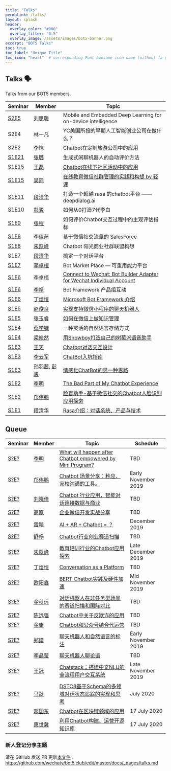 ```yaml
---
title: "Talks"
permalink: /talks/
layout: splash
header:
  overlay_color: "#000"
  overlay_filter: "0.5"
  overlay_image: /assets/images/bot5-banner.png
excerpt: "BOT5 Talks"
toc: true
toc_label: "Unique Title"
toc_icon: "heart"  # corresponding Font Awesome icon name (without fa prefix)
---
```


## Talks 🗣

Talks from our BOT5 members.

| Seminar | Member | Topic |
| ------- | ------ | ----- |
| [S2E5](https://www.bot5.club/events/seminar-minutes-2020-07/)| [刘思聪](https://github.com/sicongliu92) | Mobile and Embedded Deep Learning for on-device intelligence |
| S2E4| 林一凡 | YC美国所投的早期人工智能创业公司在做什么？|
| S2E2| 李恺 | Chatbot在定制旅游公司中的应用 |
| [S1E21](https://bot5.club/events/seminar-minutes-21/) | [张璐](https://bot5.club/people/github_username) | 生成式闲聊机器人的自动评价方法 |
| [S1E15](https://blog.chatie.io/bot5-seminar-minutes-0/) | [王磊](https://bot5.club/people/alex) | [Chatbot在线下社区活动中的应用](https://www.bot5.club/talks/chatbot-for-social-events/) |
| [S1E15](https://bot5.club/events/seminar-minutes-15/) | [吴际](https://github.com/wuji1mol) | [在线教育微信社群管理的实践和构想 by 轻课](https://www.bot5.club/talks/TBD) |
| [S1E11](https://bot5.club/events/seminar-minutes-11/) | [段清华](https://bot5.club/people/qhduan) | 打造一个超越 rasa 的chatbot平台 —— deepdialog.ai |
| [S1E10](https://bot5.club/events/seminar-minutes-10/) | [彭骏](https://bot5.club/people/github_username) | 如何从0打造7代李白 |
| [S1E9](https://bot5.club/events/seminar-minutes-9/) | [张程](https://bot5.club/people/github_username) | 如何评价Chatbot交互过程中的主观评估指标 |
| [S1E8](https://bot5.club/events/seminar-minutes-8/) | [李佳芮](https://bot5.club/people/lijiarui/) | 基于微信社交流量的 SalesForce |
| [S1E8](https://bot5.club/events/seminar-minutes-8/) | [朱跃峰](https://bot5.club/people/jeffzhu76/) | Chatbot 阳光商业社群联盟构想 |
| [S1E7](https://bot5.club/events/seminar-minutes-7/) | [段清华](https://bot5.club/people/qhduan) | 搞定一个对话平台 |
| [S1E7](https://bot5.club/events/seminar-minutes-7/) | [李卓桓](https://bot5.club/people/huan) | Bot Market Place — 可重用能力平台 |
| [S1E6](https://www.bot5.club/events/seminar-minutes-6/) | [李卓桓](/people/huan) | [Connect to Wechat: Bot Builder Adapter for Wechat Individual Account](https://www.bot5.club/talks/botbuilder-wechaty-adapter/) |
| [S1E6](https://bot5.club/events/seminar-minutes-6/) | [李靖](https://bot5.club/people/github_username) | Bot Framework 产品组互动 |
| [S1E6](https://bot5.club/events/seminar-minutes-6/) | [丁煜恒](https://bot5.club/people/andrewdyhhub) | [Microsoft Bot Framework 介绍](https://www.bot5.club/talks/microsoft-bot-intro/) |
| [S1E5](https://www.bot5.club/events/seminar-minutes-5/) | [赵俊良](/people/zhaoic) | [实现支持微信小程序的聊天机器人](https://www.bot5.club/talks/wechaty-send-miniprogram/) |
| [S1E5](https://www.bot5.club/events/seminar-minutes-5/) | [张玉睿](/people/zhyr) | [如何在微信上做知识管理](https://www.bot5.club/talks/zhyr-km-by-wechat) |
| [S1E4](https://www.bot5.club/events/seminar-minutes-4/) | [蔡学镛](/people/jenniferlee520) | 一种灵活的自然语言存储方式 |
| [S1E4](https://www.bot5.club/events/seminar-minutes-4/) | [梁皓然](/people/lhr0909) | [用Snowboy打造自己的树莓派语音助手](https://www.bot5.club/talks/snowboy-demo/) |
| [S1E3](https://www.bot5.club/events/seminar-minutes-3/) | [王天](/people/larrykey) | [Chatbot对话交互设计](https://www.jianshu.com/p/43e93bfd0895) |
| [S1E3](https://www.bot5.club/events/seminar-minutes-3/) | [李云军](/people/darkli) | [ChatBot入坑指南](https://www.bot5.club/talks/talk-about-conversion-bot/) |
| [S1E3](https://www.bot5.club/events/seminar-minutes-3/) | [孙羽茜](/people/sunyuqian1997), [彭骏](/people/misska1) | [情感化ChatBot的另一种思路](https://www.bot5.club/talks/emotional-chatbot/) |
| [S1E2](https://blog.chatie.io/bot-friday-second/) | [李明](https://bot5.club/people/limingth) | [The Bad Part of My Chatbot Experience](https://www.bot5.club/talks/maodou-bot-limingth/) |
| [S1E2](https://blog.chatie.io/bot-friday-second/) | [邝伟鹏](https://bot5.club/people/creatorkuang) | [脸盲助手-基于微信社交的Chatbot人脸识别应用探索](https://www.bot5.club/talks/face-blinder/) |
| [S1E1](https://blog.chatie.io/bot5-seminar-minutes-0/) | [段清华](https://bot5.club/people/qhduan) | [Rasa介绍：对话系统、产品与技术](https://blog.chatie.io/rasa/) |

## Queue

| Seminar | Member | Topic | Schedule |
| ------- | ------ | ----- | -------- |
| [S?E?](https://bot5.club/events/seminar-minutes-?-?/) | [李明](https://bot5.club/people/limingth) | [What will happen after Chatbot empowered by Mini Program?](https://www.bot5.club/talks/TBD) | TBD |
| [S?E?](https://bot5.club/events/seminar-minutes-?-?/) | [邝伟鹏](https://bot5.club/people/github_username) | [Chatbot 场景分享：秒应，家校沟通的工具。](https://www.bot5.club/talks/TBD) | Early November 2019 |
| [S?E?](https://bot5.club/events/seminar-minutes-?-?/) | [刘晓倩](https://bot5.club/people/github_username) | [Chatbot 行业应用，智能对话连接数据与商业](https://www.bot5.club/talks/TBD) | TBD |
| [S?E?](https://bot5.club/events/seminar-minutes-?-?/) | [高原](https://bot5.club/people/github_username) | [企业微信开发实战分享](https://www.bot5.club/talks/TBD) | TBD |
| [S?E?](https://bot5.club/events/seminar-minutes-?-?/) | [雷飚](https://bot5.club/people/github_username) | [AI + AR + Chatbot = ？](https://www.bot5.club/talks/TBD) | December 2019 |
| [S?E?](https://bot5.club/events/seminar-minutes-?-?/) | [舒畅](https://bot5.club/people/github_username) | [Chatbot行业创业赛道扫描](https://www.bot5.club/talks/TBD) | TBD |
| [S?E?](https://bot5.club/events/seminar-minutes-?-?/) | [朱跃峰](https://bot5.club/people/github_username) | [教育培训行业的Chatbot应用探索](https://www.bot5.club/talks/TBD) | Late December 2019 |
| [S?E?](https://bot5.club/events/seminar-minutes-?-?/) | [丁煜恒](https://bot5.club/people/github_username) | [Conversation as a Platform](https://www.bot5.club/talks/TBD) | TBD |
| [S?E?](https://bot5.club/events/seminar-minutes-?-?/) | [欧阳鑫](https://bot5.club/people/github_username) | [BERT Chatbot实践及硬件加速](https://www.bot5.club/talks/TBD) | Mid November 2019 |
| [S?E?](https://bot5.club/events/seminar-minutes-?-?/) | [金秋远](https://bot5.club/people/github_username) | [对话机器人在非任务型场景的赛道扫描和国际对比](https://www.bot5.club/talks/TBD) | TBD |
| [S?E?](https://bot5.club/events/seminar-minutes-?-?/) | [陈远强](https://bot5.club/people/github_username) | [Chatbot中关于反欺诈的应用](https://www.bot5.club/talks/TBD) | TBD |
| [S?E?](https://bot5.club/events/seminar-minutes-?-?/) | [金庸](https://bot5.club/people/github_username) | [Chatbot和公众号结合代运营](https://www.bot5.club/talks/TBD) | TBD |
| [S?E?](https://bot5.club/events/seminar-minutes-?-?/) | [郑譞](https://bot5.club/people/github_username) | [聊天机器人和自然语言的标注](https://www.bot5.club/talks/TBD) | Early November 2019 |
| [S?E?](https://bot5.club/events/seminar-minutes-?-?/) | [李晶莹](https://bot5.club/people/github_username) | [聊天机器人聊论语](https://www.bot5.club/talks/TBD) | TBD |
| [S?E?](https://bot5.club/events/seminar-minutes-?-?/) | [王冠](https://bot5.club/people/crownpku) | [Chatstack：搭建中文NLU的全流程用户交互系统](https://www.bot5.club/talks/TBD) | Late November 2019 |
| [S?E?](https://bot5.club/events/seminar-minutes-?-?/) | [马跃](https://bot5.club/people/github_username) | [DSTC8基于Schema的多领域对话状态追踪的实现和思考](https://www.bot5.club/talks/TBD) | July 2020 |
| [S?E?](https://bot5.club/events/seminar-minutes-?-?/) | [邓国东](https://bot5.club/people/github_username) | [Chatbot在区块链领域的应用](https://www.bot5.club/talks/TBD) | 17 July 2020 |
| [S?E?](https://bot5.club/events/seminar-minutes-?-?/) | [惠世冀](https://bot5.club/people/github_username) | [利用Chatbot构建、运营开源知识库](https://www.bot5.club/talks/TBD) | 17 July 2020 |

### 新人登记分享主题

请在 GitHub 发送 PR 更新[本文件](https://github.com/wechaty/bot5.club/blob/master/docs/_pages/talks.md)：<https://github.com/wechaty/bot5.club/edit/master/docs/_pages/talks.md>
